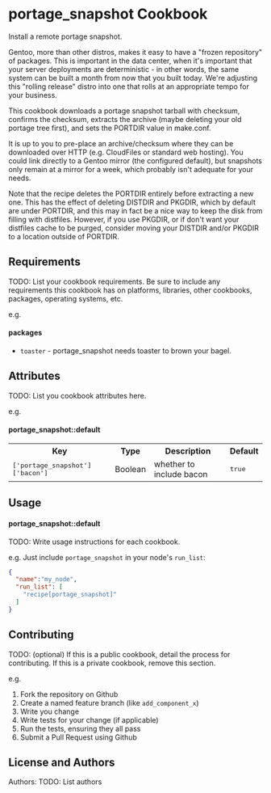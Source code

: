 portage_snapshot Cookbook
=========================
Install a remote portage snapshot.

Gentoo, more than other distros, makes it easy to have a "frozen
repository" of packages.  This is important in the data center, when
it's important that your server deployments are deterministic - in
other words, the same system can be built a month from now that you
built today.  We're adjusting this "rolling release" distro into
one that rolls at an appropriate tempo for your business.

This cookbook downloads a portage snapshot tarball with checksum,
confirms the checksum, extracts the archive (maybe deleting your old
portage tree first), and sets the PORTDIR value in make.conf.

It is up to you to pre-place an archive/checksum where they can be
downloaded over HTTP (e.g. CloudFiles or standard web hosting).  You
could link directly to a Gentoo mirror (the configured default), but
snapshots only remain at a mirror for a week, which probably isn't
adequate for your needs.

Note that the recipe deletes the PORTDIR entirely before extracting a
new one.  This has the effect of deleting DISTDIR and PKGDIR, which by
default are under PORTDIR, and this may in fact be a nice way to keep
the disk from filling with distfiles.  However, if you use PKGDIR, or
if don't want your distfiles cache to be purged, consider moving your
DISTDIR and/or PKGDIR to a location outside of PORTDIR.

Requirements
------------
TODO: List your cookbook requirements. Be sure to include any requirements this cookbook has on platforms, libraries, other cookbooks, packages, operating systems, etc.

e.g.
#### packages
- `toaster` - portage_snapshot needs toaster to brown your bagel.

Attributes
----------
TODO: List you cookbook attributes here.

e.g.
#### portage_snapshot::default
<table>
  <tr>
    <th>Key</th>
    <th>Type</th>
    <th>Description</th>
    <th>Default</th>
  </tr>
  <tr>
    <td><tt>['portage_snapshot']['bacon']</tt></td>
    <td>Boolean</td>
    <td>whether to include bacon</td>
    <td><tt>true</tt></td>
  </tr>
</table>

Usage
-----
#### portage_snapshot::default
TODO: Write usage instructions for each cookbook.

e.g.
Just include `portage_snapshot` in your node's `run_list`:

```json
{
  "name":"my_node",
  "run_list": [
    "recipe[portage_snapshot]"
  ]
}
```

Contributing
------------
TODO: (optional) If this is a public cookbook, detail the process for contributing. If this is a private cookbook, remove this section.

e.g.
1. Fork the repository on Github
2. Create a named feature branch (like `add_component_x`)
3. Write you change
4. Write tests for your change (if applicable)
5. Run the tests, ensuring they all pass
6. Submit a Pull Request using Github

License and Authors
-------------------
Authors: TODO: List authors

